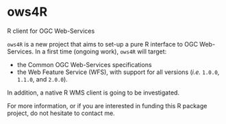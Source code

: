 # ows4R
R client for OGC Web-Services

``ows4R`` is a new project that aims to set-up a pure R interface to OGC Web-Services. In a first time (ongoing work), ``ows4R`` will target:
* the Common OGC Web-Services specifications
* the Web Feature Service (WFS), with support for all versions (_i.e._ ``1.0.0``, ``1.1.0``, and ``2.0.0``).

In addition, a native R WMS client is going to be investigated.

For more information, or if you are interested in funding this R package project, do not hesitate to contact me.
